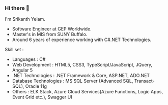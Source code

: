 ### Hi there 👋

I'm Srikanth Yelam.

- Software Engineer at GEP Worldwide.
- Master's in MIS from SUNY Buffalo.
- Around 6 years of experience working with C#.NET Technologies.

Skill set :
- Languages : C#
- Web Development : HTML5, CSS3, TypeScript/JavaScript, JQuery, Angular 5
- .NET Technologies : .NET Framework & Core, ASP.NET, ADO.NET
- Database Technologies : MS SQL Server (Advanced SQL, Transact-SQL), Oracle 11g
- Others : ELK Stack, Azure Cloud Services(Azure Functions, Logic Apps, Event Grid etc.), Swagger UI
